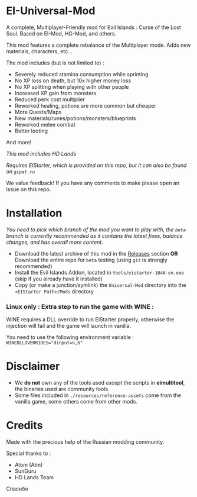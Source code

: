 # EI-Universal-Mod

A complete, Multiplayer-Friendly mod for Evil Islands : Curse of the Lost Soul. Based on EI-Mod, HG-Mod, and others.

This mod features a complete rebalance of the Multiplayer mode. Adds new materials, characters, etc...

The mod includes (but is not limited to) :
- Severely reduced stamina consumption while sprinting
- No XP loss on death, but 10x higher money loss
- No XP splitting when playing with other people
- Increased XP gain from monsters
- Reduced perk cost multiplier
- Reworked healing, potions are more common but cheaper
- More Quests/Maps
- New materials/runes/potions/monsters/blueprints
- Reworked melee combat
- Better looting

And more!

*This mod includes HD Lands*

*Requires EIStarter, which is provided on this repo, but it can also be found on `gipat.ru`*

We value feedback! If you have any comments to make please open an Issue on this repo.


# Installation

*You need to pick which branch of the mod you want to play with, the `beta` branch is currently recommended as it contains the latest fixes, balance changes, and has overall more content.*

- Download the latest archive of this mod in the [Releases](https://github.com/Kyr4l/ei-universal-mod/releases) section __OR__ Download the entire repo for `beta` testing (using `git` is strongly recommended)
- Install the Evil Islands Addon, located in `tools/eistarter-1046-en.exe` (skip if you already have it installed)
- Copy (or make a junction/symlink) the `Universal-Mod` directory into the  `<EIStarter Path>/Mods` directory


### Linux only : Extra step to run the game with WINE :

WINE requires a DLL override to run EIStarter properly, otherwise the injection will fail and the game will launch in vanilla.

You need to use the following environment variable : `WINEDLLOVERRIDES="dinput=n,b"`


# Disclaimer

- We __do not__ own any of the tools used *except* the scripts in __eimultitool__, the binaries used are community tools.
- Some files included in `./resources/reference-assets` come from the vanilla game, some others come from other mods.


# Credits

Made with the precious help of the Russian modding community.

Special thanks to :
- Atom (Atm)
- SunGuru
- HD Lands Team

Спасибо

